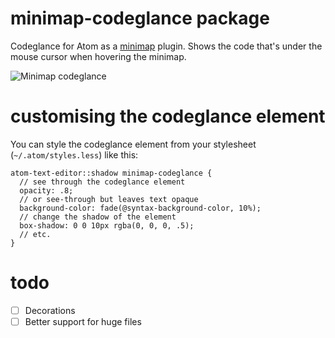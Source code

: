 # minimap-codeglance package

Codeglance for Atom as a [minimap](https://atom.io/packages/minimap) plugin. Shows the code that's under the mouse cursor when hovering the minimap.

![Minimap codeglance](https://raw.githubusercontent.com/olmokramer/atom-minimap-codeglance/master/screencast.gif)

# customising the codeglance element

You can style the codeglance element from your stylesheet (`~/.atom/styles.less`) like this:

```less
atom-text-editor::shadow minimap-codeglance {
  // see through the codeglance element
  opacity: .8;
  // or see-through but leaves text opaque
  background-color: fade(@syntax-background-color, 10%);
  // change the shadow of the element
  box-shadow: 0 0 10px rgba(0, 0, 0, .5);
  // etc.
}
```

# todo

- [ ] Decorations
- [ ] Better support for huge files
